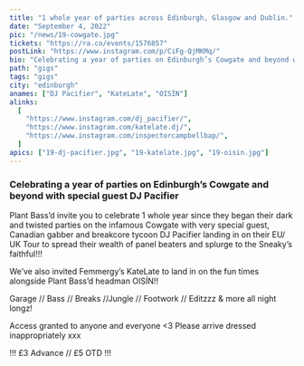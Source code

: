 ```yaml
---
title: "1 whole year of parties across Edinburgh, Glasgow and Dublin."
date: "September 4, 2022"
pic: "/news/19-cowgate.jpg"
tickets: "https://ra.co/events/1576857"
postLink: "https://www.instagram.com/p/CiFg-QjMKMq/"
bio: "Celebrating a year of parties on Edinburgh’s Cowgate and beyond with special guest DJ Pacifier..."
path: "gigs"
tags: "gigs"
city: "edinburgh"
anames: ["DJ Pacifier", "KateLate", "OISÍN"]
alinks:
  [
    "https://www.instagram.com/dj_pacifier/",
    "https://www.instagram.com/katelate.dj/",
    "https://www.instagram.com/inspectorcampbellbap/",
  ]
apics: ["19-dj-pacifier.jpg", "19-katelate.jpg", "19-oisin.jpg"]
---
```


### Celebrating a year of parties on Edinburgh’s Cowgate and beyond with special guest DJ Pacifier

Plant Bass’d invite you to celebrate 1 whole year since they began their dark and twisted parties on the infamous Cowgate with very special guest, Canadian gabber and breakcore tycoon DJ Pacifier landing in on their EU/ UK Tour to spread their wealth of panel beaters and splurge to the Sneaky’s faithful!!!

We’ve also invited Femmergy’s KateLate to land in on the fun times alongside Plant Bass’d headman OISÍN!!

Garage // Bass // Breaks //Jungle // Footwork // Editzzz & more all night longz!

Access granted to anyone and everyone <3 Please arrive dressed inappropriately xxx

!!! £3 Advance // £5 OTD !!!
